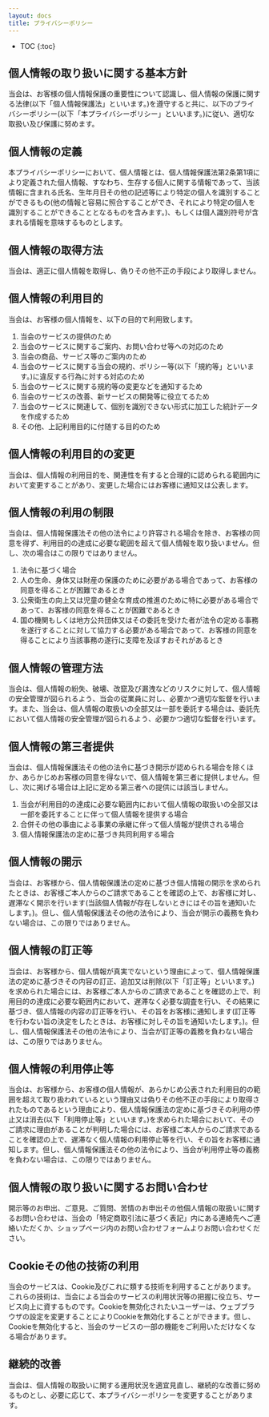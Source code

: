 ```yaml
---
layout: docs
title: プライバシーポリシー
---
```


- TOC
{:toc}

## 個人情報の取り扱いに関する基本方針
当会は、お客様の個人情報保護の重要性について認識し、個人情報の保護に関する法律(以下「個人情報保護法」といいます。)を遵守すると共に、以下のプライバシーポリシー(以下「本プライバシーポリシー」といいます。)に従い、適切な取扱い及び保護に努めます。

## 個人情報の定義
本プライバシーポリシーにおいて、個人情報とは、個人情報保護法第2条第1項により定義された個人情報、すなわち、生存する個人に関する情報であって、当該情報に含まれる氏名、生年月日その他の記述等により特定の個人を識別することができるもの(他の情報と容易に照合することができ、それにより特定の個人を識別することができることとなるものを含みます。)、もしくは個人識別符号が含まれる情報を意味するものとします。

## 個人情報の取得方法
当会は、適正に個人情報を取得し、偽りその他不正の手段により取得しません。

## 個人情報の利用目的
当会は、お客様の個人情報を、以下の目的で利用致します。
1. 当会のサービスの提供のため
1. 当会のサービスに関するご案内、お問い合わせ等への対応のため
1. 当会の商品、サービス等のご案内のため
1. 当会のサービスに関する当会の規約、ポリシー等(以下「規約等」といいます。)に違反する行為に対する対応のため
1. 当会のサービスに関する規約等の変更などを通知するため
1. 当会のサービスの改善、新サービスの開発等に役立てるため
1. 当会のサービスに関連して、個別を識別できない形式に加工した統計データを作成するため
1. その他、上記利用目的に付随する目的のため

## 個人情報の利用目的の変更
当会は、個人情報の利用目的を、関連性を有すると合理的に認められる範囲内において変更することがあり、変更した場合にはお客様に通知又は公表します。

## 個人情報の利用の制限
当会は、個人情報保護法その他の法令により許容される場合を除き、お客様の同意を得ず、利用目的の達成に必要な範囲を超えて個人情報を取り扱いません。但し、次の場合はこの限りではありません。
1. 法令に基づく場合
1. 人の生命、身体又は財産の保護のために必要がある場合であって、お客様の同意を得ることが困難であるとき
1. 公衆衛生の向上又は児童の健全な育成の推進のために特に必要がある場合であって、お客様の同意を得ることが困難であるとき
1. 国の機関もしくは地方公共団体又はその委託を受けた者が法令の定める事務を遂行することに対して協力する必要がある場合であって、お客様の同意を得ることにより当該事務の遂行に支障を及ぼすおそれがあるとき

## 個人情報の管理方法
当会は、個人情報の紛失、破壊、改竄及び漏洩などのリスクに対して、個人情報の安全管理が図られるよう、当会の従業員に対し、必要かつ適切な監督を行います。また、当会は、個人情報の取扱いの全部又は一部を委託する場合は、委託先において個人情報の安全管理が図られるよう、必要かつ適切な監督を行います。

## 個人情報の第三者提供
当会は、個人情報保護法その他の法令に基づき開示が認められる場合を除くほか、あらかじめお客様の同意を得ないで、個人情報を第三者に提供しません。但し、次に掲げる場合は上記に定める第三者への提供には該当しません。
1. 当会が利用目的の達成に必要な範囲内において個人情報の取扱いの全部又は一部を委託することに伴って個人情報を提供する場合
1. 合併その他の事由による事業の承継に伴って個人情報が提供される場合
1. 個人情報保護法の定めに基づき共同利用する場合

## 個人情報の開示
当会は、お客様から、個人情報保護法の定めに基づき個人情報の開示を求められたときは、お客様ご本人からのご請求であることを確認の上で、お客様に対し、遅滞なく開示を行います(当該個人情報が存在しないときにはその旨を通知いたします。)。但し、個人情報保護法その他の法令により、当会が開示の義務を負わない場合は、この限りではありません。

## 個人情報の訂正等
当会は、お客様から、個人情報が真実でないという理由によって、個人情報保護法の定めに基づきその内容の訂正、追加又は削除(以下「訂正等」といいます。)を求められた場合には、お客様ご本人からのご請求であることを確認の上で、利用目的の達成に必要な範囲内において、遅滞なく必要な調査を行い、その結果に基づき、個人情報の内容の訂正等を行い、その旨をお客様に通知します(訂正等を行わない旨の決定をしたときは、お客様に対しその旨を通知いたします。)。但し、個人情報保護法その他の法令により、当会が訂正等の義務を負わない場合は、この限りではありません。

## 個人情報の利用停止等
当会は、お客様から、お客様の個人情報が、あらかじめ公表された利用目的の範囲を超えて取り扱われているという理由又は偽りその他不正の手段により取得されたものであるという理由により、個人情報保護法の定めに基づきその利用の停止又は消去(以下「利用停止等」といいます。)を求められた場合において、そのご請求に理由があることが判明した場合には、お客様ご本人からのご請求であることを確認の上で、遅滞なく個人情報の利用停止等を行い、その旨をお客様に通知します。但し、個人情報保護法その他の法令により、当会が利用停止等の義務を負わない場合は、この限りではありません。

## 個人情報の取り扱いに関するお問い合わせ
開示等のお申出、ご意見、ご質問、苦情のお申出その他個人情報の取扱いに関するお問い合わせは、当会の「特定商取引法に基づく表記」内にある連絡先へご連絡いただくか、ショップページ内のお問い合わせフォームよりお問い合わせください。

## Cookieその他の技術の利用
当会のサービスは、Cookie及びこれに類する技術を利用することがあります。これらの技術は、当会による当会のサービスの利用状況等の把握に役立ち、サービス向上に資するものです。Cookieを無効化されたいユーザーは、ウェブブラウザの設定を変更することによりCookieを無効化することができます。但し、Cookieを無効化すると、当会のサービスの一部の機能をご利用いただけなくなる場合があります。

## 継続的改善
当会は、個人情報の取扱いに関する運用状況を適宜見直し、継続的な改善に努めるものとし、必要に応じて、本プライバシーポリシーを変更することがあります。
